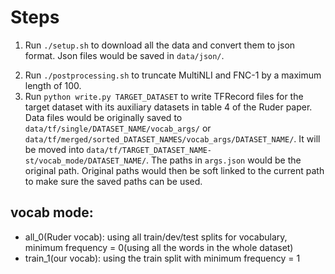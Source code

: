 # Steps

1. Run `./setup.sh` to download all the data and convert them to json format. Json files would be saved in `data/json/`.
<!-- 2. Modify `dataset` and `max_len` and run `python truncate_examples.py` to truncate the FNC-1/MultiNLI json file in place to the maximum length. TT -->
2. Run `./postprocessing.sh` to truncate MultiNLI and FNC-1 by a maximum length of 100.
3. Run `python write.py TARGET_DATASET` to write TFRecord files for the target dataset with its auxiliary datasets in table 4 of the Ruder paper. Data files would be originally saved to `data/tf/single/DATASET_NAME/vocab_args/` or `data/tf/merged/sorted_DATASET_NAMES/vocab_args/DATASET_NAME/`. It will be moved into `data/tf/TARGET_DATASET_NAME-st/vocab_mode/DATASET_NAME/`. The paths in `args.json` would be the original path. Original paths would then be soft linked to the current path to make sure the saved paths can be used.

## vocab mode:
- all_0(Ruder vocab): using all train/dev/test splits for vocabulary, minimum frequency = 0(using all the words in the whole dataset)
- train_1(our vocab): using the train split with minimum frequency = 1

